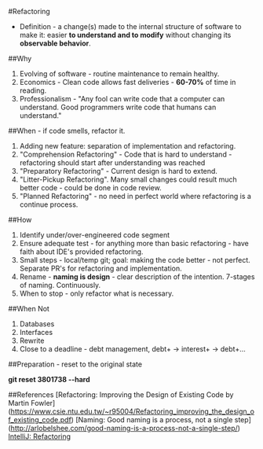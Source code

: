 #Refactoring
* Definition - a change(s) made to the internal structure of software to make it: 
easier **to understand and to modify** without changing its **observable behavior**.

##Why
1. Evolving of software - routine maintenance to remain healthy.
2. Economics - Clean code allows fast deliveries - **60-70%** of time in reading.
3. Professionalism - "Any fool can write code that a computer can understand.
Good programmers write code that humans can understand."

##When - if code smells, refactor it.
1. Adding new feature: separation of implementation and refactoring.
2. "Comprehension Refactoring" - Code that is hard to understand - refactoring should start after understanding was reached
3. "Preparatory Refactoring" - Current design is hard to extend.
4. "Litter-Pickup Refactoring".  Many small changes could result much better code - could be done in code review.
5. "Planned Refactoring" - no need in perfect world where refactoring is a continue process.

##How
1. Identify under/over-engineered code segment
2. Ensure adequate test - for anything more than basic refactoring - have faith about IDE's provided refactoring.
3. Small steps - local/temp git; goal: making the code better - not perfect. Separate PR's for refactoring and implementation.
4. Rename - **naming is design** - clear description of the intention. 7-stages of naming.  Continuously.
5. When to stop - only refactor what is necessary.

##When Not
1. Databases
2. Interfaces
3. Rewrite
4. Close to a deadline - debt management, debt+ -> interest+ -> debt+...

##Preparation - reset to the original state

**git reset 3801738 --hard**

##References
[Refactoring: Improving the Design of Existing Code by Martin Fowler]
(https://www.csie.ntu.edu.tw/~r95004/Refactoring_improving_the_design_of_existing_code.pdf)
[Naming: Good naming is a process, not a single step]
(http://arlobelshee.com/good-naming-is-a-process-not-a-single-step/)
[IntelliJ: Refactoring](https://www.jetbrains.com/help/idea/2016.1/refactoring-source-code.html)


